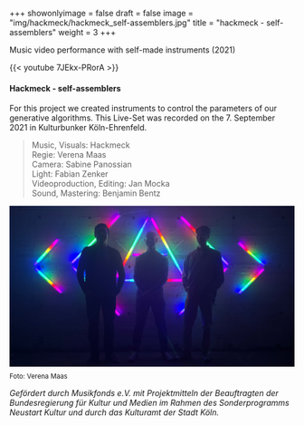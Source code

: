 +++
showonlyimage = false
draft = false
image = "img/hackmeck/hackmeck_self-assemblers.jpg"
title = "hackmeck - self-assemblers"
weight = 3
+++

Music video performance with self-made instruments (2021)
<!--more-->

{{< youtube 7JEkx-PRorA >}}

#### Hackmeck - self-assemblers
For this project we created instruments to control the parameters of our generative algorithms. This Live-Set was recorded on the 7. September 2021 in Kulturbunker Köln-Ehrenfeld.

>Music, Visuals: Hackmeck \
>Regie: Verena Maas \
>Camera: Sabine Panossian \
>Light: Fabian Zenker \
>Videoproduction, Editing: Jan Mocka \
>Sound, Mastering: Benjamin Bentz

![foto][1]
<sub>Foto: Verena Maas</sub>

*Gefördert durch Musikfonds e.V. mit Projektmitteln der Beauftragten der Bundesregierung für Kultur und Medien im Rahmen des Sonderprogramms Neustart Kultur und durch das Kulturamt der Stadt Köln.*

[1]: /img/hackmeck/hackmeck_self-assemblers.jpg